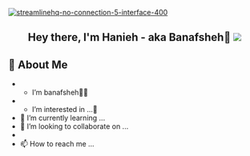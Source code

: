 

<a href="#"> ![streamlinehq-no-connection-5-interface-400](https://user-images.githubusercontent.com/105555666/195206543-2d427a22-6708-4234-96f0-e76512163038.PNG) </a>
<h2 align="center">Hey there, I'm Hanieh - aka Banafsheh🦖 <img src="https://media.giphy.com/media/hvRJCLFzcasrR4ia7z/giphy.gif width="28""></h2>

## 📖 About Me

- * I’m banafsheh🌻🦖
- * I’m interested in ...👀
- 🌱 I’m currently learning ...
- 💞️ I’m looking to collaborate on ...
- 
- 📫 How to reach me ...

<!---
banfshesadeghi/banfshesadeghi is a ✨ special ✨ repository because its `README.md` (this file) appears on your GitHub profile.
You can click the Preview link to take a look at your changes.
--->
